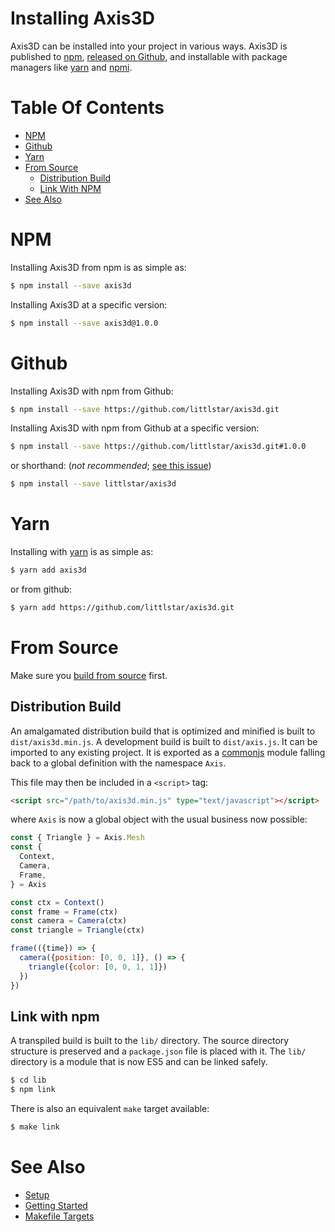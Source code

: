 Installing Axis3D
=================

Axis3D can be installed into your project in various ways. Axis3D is
published to [npm][npm/axis3d], [released on Github][releases], and
installable with package managers like [yarn][yarn] and [npmi][npmi].

# Table Of Contents

- [NPM](#npm)
- [Github](#github)
- [Yarn](#yarn)
- [From Source](#source)
  - [Distribution Build](#source-distribution-build)
  - [Link With NPM](#source-link-with-npm)
- [See Also](#see-also)

# <a name="npm"></a> NPM

Installing Axis3D from npm is as simple as:

```sh
$ npm install --save axis3d
```

Installing Axis3D at a specific version:

```sh
$ npm install --save axis3d@1.0.0
```

# <a name="github"></a> Github

Installing Axis3D with npm from Github:

```sh
$ npm install --save https://github.com/littlstar/axis3d.git
```

Installing Axis3D with npm from Github at a specific version:

```sh
$ npm install --save https://github.com/littlstar/axis3d.git#1.0.0
```

or shorthand: (*not recommended*; [see this issue][yarn-issue])

```sh
$ npm install --save littlstar/axis3d
```

# <a name="yarn"></a> Yarn

Installing with [yarn][yarn] is as simple as:

```sh
$ yarn add axis3d
```

or from github:

```sh
$ yarn add https://github.com/littlstar/axis3d.git
```

# <a name="source"></a> From Source

Make sure you [build from source](setup.md#build-source) first.

## <a name="source-distribution-build"></a> Distribution Build

An amalgamated distribution build that is optimized and minified is
built to `dist/axis3d.min.js`. A development build is built to
`dist/axis.js`. It can be imported to any existing project. It is exported
as a [commonjs][commonjs] module falling back to a global definition with
the namespace `Axis`.

This file may then be included in a `<script>` tag:

```html
<script src="/path/to/axis3d.min.js" type="text/javascript"></script>
```

where `Axis` is now a global object with the usual business now possible:

```js
const { Triangle } = Axis.Mesh
const {
  Context,
  Camera,
  Frame,
} = Axis

const ctx = Context()
const frame = Frame(ctx)
const camera = Camera(ctx)
const triangle = Triangle(ctx)

frame(({time}) => {
  camera({position: [0, 0, 1]}, () => {
    triangle({color: [0, 0, 1, 1]})
  })
})

```

## <a name="source-link-with-npm"></a> Link with npm

A transpiled build is built to the `lib/` directory. The source directory
structure is preserved and a `package.json` file is placed with it.
The `lib/` directory is a module that is now ES5 and can be linked safely.

```sh
$ cd lib
$ npm link
```

There is also an equivalent `make` target available:

```sh
$ make link
```

# <a name="see-also"></a> See Also

* [Setup](setup.md)
* [Getting Started](getting-started.md)
* [Makefile Targets](makefile.md)

[yarn-issue]: https://github.com/yarnpkg/yarn/issues/1921
[npm/axis3d]: https://www.npmjs.com/package/axis3d
[commonjs]: https://webpack.github.io/docs/commonjs.html
[releases]: https://github.com/littlstar/axis3d/releases
[npmi]: https://github.com/maxleiko/npmi
[yarn]: https://github.com/yarnpkg/yarn
